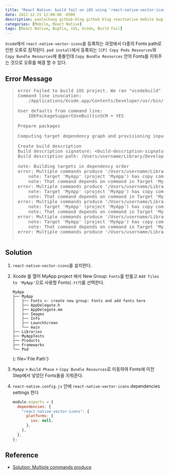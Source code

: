 ```yaml
---
title: "React Native: build fail on iOS using 'react-native-vector-icons'"
date: 2022-12-15 12:00:00 -0500
description: paolochang github-blog github blog reactnative mobile bugfix
categories: [Mobile, React Native]
tags: [React Native, Bugfix, iOS, Xcode, Build Fail]
---
```


<style type='text/css'>
.rouge-code pre {
  overflow: auto !important;
  overflow-wrap: anywhere !important;
  white-space: pre-wrap;
}
</style>

`Xcode`에서 `react-native-vector-icons`을 등록하는 과정에서 다중의 Fonts path로 인한 오류로 짐작된다. `pod install`에서 등록되는 `[CP] Copy Pods Resources`와 `Copy Bundle Resources`에 충돌인데 `Copy Bundle Resources` 안의 Fonts를 지워주는 것으로 오류를 해결 할 수 있다.

## Error Message

> <pre>
> error Failed to build iOS project. We ran "xcodebuild" command but it exited with error code 65. To debug build logs further, consider building your app with Xcode.app, by opening MyApp.xcworkspace.
> Command line invocation:
>     /Applications/Xcode.app/Contents/Developer/usr/bin/xcodebuild -workspace MyApp.xcworkspace -configuration Debug -scheme MyApp -destination id=MyApp_id
> 
> User defaults from command line:
>     IDEPackageSupportUseBuiltinSCM = YES
> 
> Prepare packages
> 
> Computing target dependency graph and provisioning inputs
> 
> Create build description
> Build description signature: &lt;build-description-signature&gt;
> Build description path: /Users/username/Library/Developer/Xcode/DerivedData/MyApp/Build/Intermediates.noindex/XCBuildData/&lt;build-description-signature&gt;-desc.xcbuild
> 
> note: Building targets in dependency order
> error: Multiple commands produce '/Users/username/Library/Developer/Xcode/DerivedData/MyApp/Build/Products/Debug-iphonesimulator/MyApp.app/AntDesign.ttf'
>     note: Target 'MyApp' (project 'MyApp') has copy command from '/Users/username/Documents/workspace/MyApp/node_modules/react-native-vector-icons/Fonts/AntDesign.ttf' to '/Users/username/Library/Developer/Xcode/DerivedData/MyApp/Build/Products/Debug-iphonesimulator/MyApp.app/AntDesign.ttf'
>     note: That command depends on command in Target 'MyApp' (project 'MyApp'): script phase “[CP] Copy Pods Resources”
> error: Multiple commands produce '/Users/username/Library/Developer/Xcode/DerivedData/MyApp/Build/Products/Debug-iphonesimulator/MyApp.app/Entypo.ttf'
>     note: Target 'MyApp' (project 'MyApp') has copy command from '/Users/username/Documents/workspace/MyApp/node_modules/react-native-vector-icons/Fonts/Entypo.ttf' to '/Users/username/Library/Developer/Xcode/DerivedData/MyApp/Build/Products/Debug-iphonesimulator/MyApp.app/Entypo.ttf'
>     note: That command depends on command in Target 'MyApp' (project 'MyApp'): script phase “[CP] Copy Pods Resources”
> error: Multiple commands produce '/Users/username/Library/Developer/Xcode/DerivedData/MyApp/Build/Products/Debug-iphonesimulator/MyApp.app/EvilIcons.ttf'
>     note: Target 'MyApp' (project 'MyApp') has copy command from '/Users/username/Documents/workspace/MyApp/node_modules/react-native-vector-icons/Fonts/EvilIcons.ttf' to '/Users/username/Library/Developer/Xcode/DerivedData/MyApp/Build/Products/Debug-iphonesimulator/MyApp.app/EvilIcons.ttf'
>     note: That command depends on command in Target 'MyApp' (project 'MyApp'): script phase “[CP] Copy Pods Resources”
> error: Multiple commands produce '/Users/username/Library/Developer/Xcode/DerivedData/MyApp/Build/Products/Debug-iphonesimulator/MyApp.app/Feather.ttf'
>     note: Target 'MyApp' (project 'MyApp') has copy command from '/Users/username/Documents/workspace/MyApp/node_modules/react-native-vector-icons/Fonts/Feather.ttf' to '/Users/username/Library/Developer/Xcode/DerivedData/MyApp/Build/Products/Debug-iphonesimulator/MyApp.app/Feather.ttf'
>     note: That command depends on command in Target 'MyApp' (project 'MyApp'): script phase “[CP] Copy Pods Resources”
> error: Multiple commands produce '/Users/username/Library/Developer/Xcode/DerivedData/MyApp/Build/Products/Debug-iphonesimulator/MyApp.app/FontAwesome.ttf'
>  </pre>

## Solution

1. `react-native-vector-icons`를 설치한다.

2. Xcode 를 열어 MyApp project 에서 New Group: `Fonts`를 만들고 `Add files to 'MyApp'`으로 사용할 Fonts(`.ttf`)를 선택한다.

   ```
   MyApp
   ├── MyApp
   │   ├── Fonts <- create new group: Fonts and add fonts here
   │   ├── AppDelegate.h
   │   ├── AppDelegate.mm
   │   ├── Images
   │   ├── Info
   │   ├── LaunchScreen
   │   └── main
   ├── Libraries
   ├── MyAppTests
   ├── Products
   ├── Frameworks
   └── Pod
   ```
   {: file='File Path'}

3. `MyApp` > `Build Phase` > `Copy Bundle Resources`로 이동하여 Fonts에 이전 Step에서 넣었던 Fonts들을 지워준다.

4. `react-native.config.js` 안에 `react-native-vector-icons` dependencies settings 한다

   ```js
   module.exports = {
     dependencies: {
       "react-native-vector-icons": {
         platforms: {
           ios: null,
         },
       },
     },
   };
   ```

## Reference

- [Solution: Multiple commands produce](https://github.com/oblador/react-native-vector-icons/issues/1074#issuecomment-534053163)
